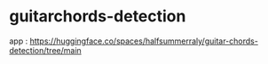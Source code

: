 # guitarchords-detection
app : https://huggingface.co/spaces/halfsummerraly/guitar-chords-detection/tree/main

